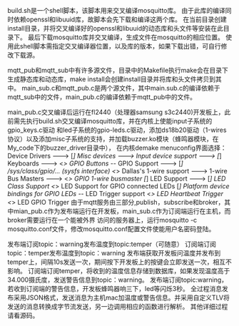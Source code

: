 build.sh是一个shell脚本，该脚本用来交叉编译mosquitto库。
由于此库的编译同时依赖openssl和libuuid库，故脚本会先下载和编译这两个库。
在当前目录创建install目录，并将交叉编译好的openssl和libuuid的动态库和头文件等安装在此目录下。
最后下载mosquitto库并交叉编译，生成文件在mosquitto的相应位置。
使用此shell脚本需指定交叉编译器位置，以及库的版本，如果下载出错，可自行修改下载源。

mqtt_pub和mqtt_sub中有许多源文件，目录中的Makefile执行make会在目录下生成静态库和动态库，make install会创建install目录并将库和头文件拷贝到其中。
main_sub.c和mqtt_pub.c是两个源文件，其中main.sub.c的编译依赖于mqtt_sub中的文件，main_pub.c的编译依赖于mqtt_pub中的文件。

main_pub.c交叉编译后运行在fl2440（处理器samsung s3c2440)开发板上，此前需先执行build.sh交叉编译mosquitto库，并在内核上使能input子系统的gpio_keys.c驱动
和led子系统的gpio-leds.c驱动，添加ds18b20驱动（1-wires协议）以及添加misc子系统的支持，并加载buzzer.ko模块（蜂鸣器模块，在My_code下的buzzer_driver目录中），
在内核demake menuconfig界面选择：
Device Drivers  --->
    [*] Misc devices  --->
    Input device support  --->
        [*]   Keyboards  --->
            <*>   GPIO Buttons
    -*- GPIO Support  --->
        [*]   /sys/class/gpio/... (sysfs interface)
    <*> Dallas's 1-wire support  --->
        1-wire Bus Masters  --->
            <*> GPIO 1-wire busmaster
    [*] LED Support  --->
        [*]   LED Class Support
        <*>   LED Support for GPIO connected LEDs
        [*]     Platform device bindings for GPIO LEDs
        -*-   LED Trigger support
            <*>   LED Heartbeat Trigger
            <*>   LED GPIO Trigger
由于mqtt服务由三部分,publish，subscribe和broker，其中mian_pub.c作为发布端运行在开发板，main_sub.c作为订阅端运行在主机，而broker需要运行在一个能被外界
访问的服务器上，运行mosquitto -c mosquitto.conf文件，修改mosquitto.conf配置文件使能用户名密码登陆。

发布端订阅topic：warning发布温度到topic:temper（可随意）
订阅端订阅topic：temper发布温度到topic：warning
发布端获取开发板问温度并发布到temper上，间隔10s发送一次，期间按下开发板上的按键会立即发送一次，相互不影响。
订阅端订阅temper，将收到的温度信息存储到数据库，如果发现温度高于34.000摄氏度，发送警告信息到topic：warning。
发布端订阅topic:warning，若收到订阅端的警告信息，开发板蜂鸣器响三下，led等闪烁3秒。
全过程消息发布采用JSON格式，发送消息为主机mac加温度或警告信息。并采用自定义TLV将发送的消息转换成字节流发送，另一边调用相应的函数进行解析。
其他详细过程请看源码。
